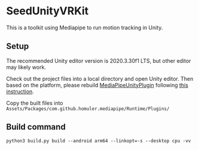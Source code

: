 # SeedUnityVRKit

This is a toolkit using Mediapipe to run motion tracking in Unity. 

## Setup

The recommended Unity editor version is 2020.3.30f1 LTS, but other editor may likely work.

Check out the project files into a local directory and open Unity editor. Then based on the platform, please rebuild [MediaPipeUnityPlugin](https://github.com/homuler/MediaPipeUnityPlugin) following [this instruction](https://github.com/homuler/MediaPipeUnityPlugin/wiki/Installation-Guide).

Copy the built files into `Assets/Packages/com.github.homuler.mediapipe/Runtime/Plugins/`

## Build command

```shell
python3 build.py build --android arm64 --linkopt=-s --desktop cpu -vv
```
